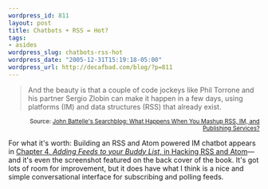 ```yaml
--- 
wordpress_id: 811
layout: post
title: Chatbots + RSS = Hot?
tags: 
- asides
wordpress_slug: chatbots-rss-hot
wordpress_date: "2005-12-31T15:19:18-05:00"
wordpress_url: http://decafbad.com/blog/?p=811
---
```

<blockquote cite="http://battellemedia.com/archives/002176.php">And the beauty is that a couple of code jockeys like Phil Torrone and his partner Sergio Zlobin can make it happen in a few days, using platforms (IM) and data structures (RSS) that already exist.</blockquote>
<small style="text-align:right; display:block">Source: <a href="http://battellemedia.com/archives/002176.php">John Battelle's Searchblog: What Happens When You Mashup RSS, IM, and Publishing Services?</a></small>

For what it's worth:  Building an RSS and Atom powered IM chatbot appears in [Chapter 4, *Adding Feeds to your Buddy List*, in Hacking RSS and Atom][bo]—and it's even the screenshot featured on the back cover of the book.  It's got lots of room for improvement, but it does have what I think is a nice and simple conversational interface for subscribing and polling feeds.

[bo]: http://www.amazon.com/exec/obidos/ASIN/0764597582/0xdecafbad01-20?creative=327641&camp=14573&link_code=as1

